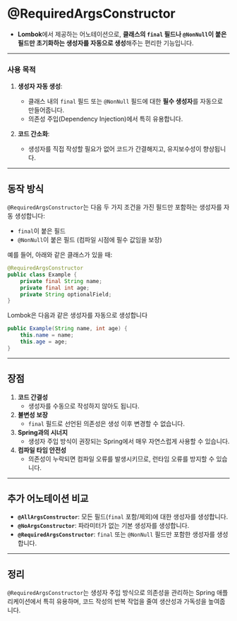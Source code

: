 # @RequiredArgsConstructor
- **Lombok**에서 제공하는 어노테이션으로, **클래스의 `final` 필드나 `@NonNull`이 붙은 필드만 초기화하는 생성자를 자동으로 생성**해주는 편리한 기능입니다.
---
### 사용 목적

1. **생성자 자동 생성**:
    - 클래스 내의 `final` 필드 또는 `@NonNull` 필드에 대한 **필수 생성자**를 자동으로 만들어줍니다.
    - 의존성 주입(Dependency Injection)에서 특히 유용합니다.
2. **코드 간소화**:
    
    - 생성자를 직접 작성할 필요가 없어 코드가 간결해지고, 유지보수성이 향상됩니다.

---

## 동작 방식

`@RequiredArgsConstructor`는 다음 두 가지 조건을 가진 필드만 포함하는 생성자를 자동 생성합니다:

- `final`이 붙은 필드
- `@NonNull`이 붙은 필드 (컴파일 시점에 필수 값임을 보장)

예를 들어, 아래와 같은 클래스가 있을 때:
```java
@RequiredArgsConstructor
public class Example {
    private final String name;
    private final int age;
    private String optionalField;
}
```
Lombok은 다음과 같은 생성자를 자동으로 생성합니다
```java
public Example(String name, int age) {
    this.name = name;
    this.age = age;
}
```
---
## 장점
1. **코드 간결성**
    - 생성자를 수동으로 작성하지 않아도 됩니다.
2. **불변성 보장**
    - `final` 필드로 선언된 의존성은 생성 이후 변경할 수 없습니다.
3. **Spring과의 시너지**
    - 생성자 주입 방식이 권장되는 Spring에서 매우 자연스럽게 사용할 수 있습니다.
4. **컴파일 타임 안전성**
    - 의존성이 누락되면 컴파일 오류를 발생시키므로, 런타임 오류를 방지할 수 있습니다.

---

## 추가 어노테이션 비교
- **`@AllArgsConstructor`**: 모든 필드(`final` 포함/제외)에 대한 생성자를 생성합니다.
- **`@NoArgsConstructor`**: 파라미터가 없는 기본 생성자를 생성합니다.
- **`@RequiredArgsConstructor`**: `final` 또는 `@NonNull` 필드만 포함한 생성자를 생성합니다.

---

## 정리
`@RequiredArgsConstructor`는 생성자 주입 방식으로 의존성을 관리하는 Spring 애플리케이션에서 특히 유용하며, 코드 작성의 반복 작업을 줄여 생산성과 가독성을 높여줍니다.